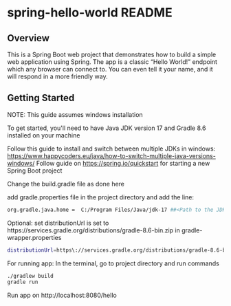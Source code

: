 # spring-hello-world README
## Overview
This is a Spring Boot web project that demonstrates how to build a simple web application using Spring. The app is a classic “Hello World!” endpoint which any browser can connect to. You can even tell it your name, and it will respond in a more friendly way.


## Getting Started

NOTE: This guide assumes windows installation

To get started, you'll need to have  Java JDK version 17 and Gradle 8.6 installed on your machine 

Follow this guide to install and switch between multiple JDKs in windows: https://www.happycoders.eu/java/how-to-switch-multiple-java-versions-windows/ 
Follow guide on https://spring.io/quickstart for starting a new Spring Boot project

Change the build.gradle file as done here

add gradle.properties file in the project directory and add the line:
```bash
org.gradle.java.home =  C:/Program Files/Java/jdk-17 ##<Path to the JDK you want to use for your project (JDK 17)>
```

Optional: set distributionUrl is set to https\://services.gradle.org/distributions/gradle-8.6-bin.zip in gradle-wrapper.properties
```bash
distributionUrl=https\://services.gradle.org/distributions/gradle-8.6-bin.zip
```

For running app: In the terminal, go to project directory and run commands
```bash 
./gradlew build
gradle run 
```
Run app on http://localhost:8080/hello

